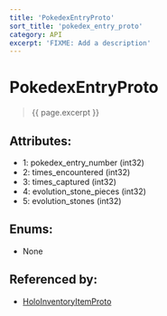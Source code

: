 ```yaml
---
title: 'PokedexEntryProto'
sort_title: 'pokedex_entry_proto'
category: API
excerpt: 'FIXME: Add a description'
---
```


[comment]: <> (THIS PART IS GENERATED - AKA DON'T EDIT THIS PART MANUALLY)

# PokedexEntryProto

> {{ page.excerpt }}

## Attributes:

- 1: pokedex_entry_number (int32)
- 2: times_encountered (int32)
- 3: times_captured (int32)
- 4: evolution_stone_pieces (int32)
- 5: evolution_stones (int32)

## Enums:

- None

## Referenced by:

- [HoloInventoryItemProto](../HoloInventoryItemProto/)

[comment]: <> (YOU CAN EDIT AFTER THIS)
